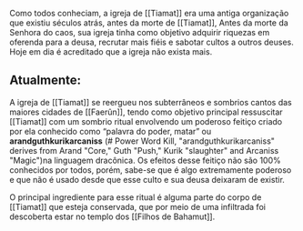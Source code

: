 Como todos conheciam, a igreja de [[Tiamat]] era uma antiga organização que existiu séculos atrás, antes da morte de [[Tiamat]],  Antes da morte da Senhora do caos, sua igreja tinha como objetivo adquirir riquezas em oferenda para a deusa, recrutar mais fiéis e sabotar cultos a outros deuses. Hoje em dia é acreditado que a igreja não exista mais.

## Atualmente:
A igreja de [[Tiamat]] se reergueu nos subterrâneos e sombrios cantos das maiores cidades de [[Faerûn]], tendo como objetivo principal ressuscitar [[Tiamat]] com um sombrio ritual envolvendo um poderoso feitiço criado por ela conhecido como “palavra do poder, matar” ou **arandguthkurikarcaniss** (# Power Word Kill, "arandguthkurikarcaniss" derives from Arand "Core," Guth "Push," Kurik "slaughter" and Arcaniss "Magic")na linguagem dracônica. Os efeitos desse feitiço não são 100% conhecidos por todos, porém, sabe-se que é algo extremamente poderoso e que não é usado desde que esse culto e sua deusa deixaram de existir.

O principal ingrediente para esse ritual é alguma parte do corpo de [[Tiamat]] que esteja conservada, que por meio de uma infiltrada foi descoberta estar no templo dos [[Filhos de Bahamut]].